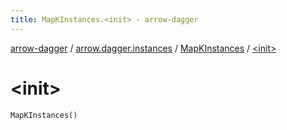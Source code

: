 ```yaml
---
title: MapKInstances.<init> - arrow-dagger
---
```


[arrow-dagger](../../index.html) / [arrow.dagger.instances](../index.html) / [MapKInstances](index.html) / [&lt;init&gt;](./-init-.html)

# &lt;init&gt;

`MapKInstances()`